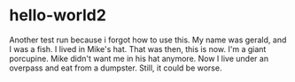 # hello-world2
Another test run because i forgot how to use this.
My name was gerald, and I was a fish. I lived in Mike's hat.
That was then, this is now. I'm a giant porcupine. Mike didn't want me in his hat anymore.
Now I live under an overpass and eat from a dumpster. Still, it could be worse.
